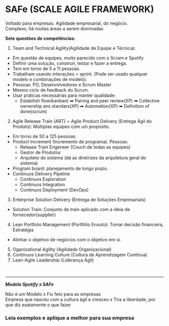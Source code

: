 # SAFe (SCALE AGILE FRAMEWORK) <br>
Voltado para empresas. Agilidade empresarial, do negócio. <br>
Complexo, há muitas áreas a serem dominadas <br>

**Sete questões de competências:**
1. Team and Technical Agility(Agilidade de Equipe e Técnica): 
  - Em questão de equipes, muito parecido com o Scram e Spotify
  - Definir uma solução, construir, testar e fazer a entrega.
  - Tem em torno de 5 a 11 pessoas.
  - Trabalham usando interações = sprint. (Pode ser usado qualquer modelo e combinações de modelo).
  - Pessoas: PO, Desenvolvedores e Scrum Master
  - Mesmo ciclo de feedback do Scrum.
  - Usar práticas necessárias para manter qualidade: 
    - Estabilish flow(kanban) ➡ Pairing and peer review(XP) ➡ Collective ownership ans standars(XP) ➡ Automation(XP) ➡ Definition of done(scrum)
2. Agile Release Train (ART) = Agile Product Delivery (Entrega Ágil do Produto): Múltiplas equipes com um propósito.
  - Em torno de 50 a 125 pessoas.
  - Product Increment (Incremento de programa). Pessoas:
    - Release Train Engeneer (Couch de todas as equipes)
    - Gestor de Produtos 
    - Arquiteto do sistema (dá as diretrizes da arquitetura geral do sistema)
  - Program board: planejamento de longo prazo. 
  - Continuos Delivery Pipeline
    - Continuos Exploration
    - Continuos Integration
    - Continuos Deployment (DevOps)
3. Enterprise Solution Delivery (Entrega de Soluções Empresariais)
  - Solution Train: Conjunto de train aplicado com a ideia de fornecedor(supplier)
4. Lean Portfolio Management (Portfólio Enxuto): Tomar decisão financeira, Estratégia
  - Alinhar o objetivo de negócios com o objetivo em si.
5. Oganizational Agility (Agilidade Organizacional)
6. Continuos Learning Culture (Cultura de Aprendizagem Contínua)
7. Lean-Agile Leadership (Liderança Ágil)
<br>

---
***Modelo Spotify x SAFe*** <br>

Não é um Modelo x Fiu feto para as empresas <br>
Empresa que nasceu com a cultura ágil e cresceu x Tira a liberdade, por que diz exatamente o que fazer <br>
### Leia exemplos e aplique a melhor para sua empresa